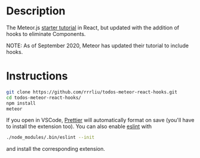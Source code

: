 # Description
The Meteor.js [starter tutorial](https://www.meteor.com/tutorials/react/creating-an-app) in React, but updated with the addition of hooks to eliminate Components.

NOTE: As of September 2020, Meteor has updated their tutorial to include hooks.

# Instructions
```bash
git clone https://github.com/rrrliu/todos-meteor-react-hooks.git
cd todos-meteor-react-hooks/
npm install
meteor
```

If you open in VSCode, [Prettier](https://prettier.io/) will automatically format on save (you'll have to install the extension too).
You can also enable [eslint](https://eslint.org/) with
```bash
./node_modules/.bin/eslint --init
```
and install the corresponding extension.
